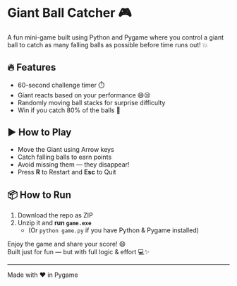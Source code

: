 # Giant Ball Catcher 🎮
A fun mini-game built using Python and Pygame where you control a giant ball to catch as many falling balls as possible before time runs out! 💥

## 🔥 Features
- 60-second challenge timer ⏱️
- Giant reacts based on your performance 😄😢
- Randomly moving ball stacks for surprise difficulty
- Win if you catch 80% of the balls 💪

## ▶️ How to Play
- Move the Giant using Arrow keys
- Catch falling balls to earn points
- Avoid missing them — they disappear!
- Press **R** to Restart and **Esc** to Quit

## 📦 How to Run
1. Download the repo as ZIP
2. Unzip it and **run `game.exe`**
   - (Or `python game.py` if you have Python & Pygame installed)

Enjoy the game and share your score! 😄  
Built just for fun — but with full logic & effort 💻✨

---

Made with ❤️ in Pygame
